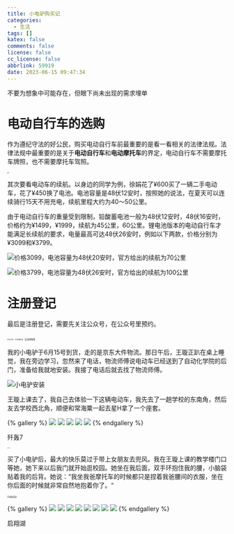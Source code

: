 ```yaml
---
title: 小电驴购买记
categories:
  - 生活
tags: []
katex: false
comments: false
license: false
cc_license: false
abbrlink: 59919
date: 2023-06-15 09:47:34
---
```


不要为想象中可能存在，但眼下尚未出现的需求埋单
<!--more-->

# 电动自行车的选购

作为遵纪守法的好公民，购买电动自行车前最重要的是看一看相关的法律法规。法律法规中最重要的是关于**电动自行车**和**电动摩托车**的界定，电动自行车不需要摩托车牌照，也不需要摩托车驾照。

<img src="https://githubimages.pengfeima.cn/images/202306150954262.png" style="zoom:25%;" />

其次要看电动车的续航。以身边的同学为例，徐娟花了¥600买了一辆二手电动车，花了¥450换了电池。电池容量是48伏12安时，按照她的说法，在夏天可以连续骑行15天不用充电，续航里程大约为40～50公里。

由于电动自行车的重量受到限制，铅酸蓄电池一般为48伏12安时，48伏16安时，价格约为¥1499，¥1999，续航为45公里，60公里。锂电池版本的电动自行车才能满足长续航的要求，电量最高可达48伏26安时，例如以下两款，价格分别为¥3099和¥3799。



![价格3099，电池容量为48伏20安时，官方给出的续航为70公里](https://githubimages.pengfeima.cn/images/202306151015780.png)

![价格3799，电池容量为48伏26安时，官方给出的续航为100公里](https://githubimages.pengfeima.cn/images/202306151015811.png)

# 注册登记

最后是注册登记，需要先关注公众号，在公众号里预约。

<img src="https://githubimages.pengfeima.cn/images/202306151002828.png" alt="公众号" style="zoom:25%;" />
<img src="https://githubimages.pengfeima.cn/images/202306151044487.png" alt="收费标准" style="zoom:25%;" />
<img src="https://githubimages.pengfeima.cn/images/202306150949631.jpg" alt="挂牌政策" style="zoom:33%;" />





我的小电驴于6月15号到货，走的是京东大件物流。那日午后，王璇正趴在桌上睡觉，我在旁边学习，忽然来了电话，物流师傅说电动车已经送到了自动化学院的后门，准备给我就地安装。我接了电话后就去找了物流师傅。

![小电驴安装](https://githubimages.pengfeima.cn/images/202306190108254.JPG)

王璇上课去了，我自己去体验一下这辆电动车，我先去了一趟学校的东南角，然后友去学校西北角，顺便和常海粟一起去星H拿了一个座套。

{% gallery %}
![](https://githubimages.pengfeima.cn/images/202306190111029.jpeg)
![](https://githubimages.pengfeima.cn/images/202306190110579.jpeg)
![](https://githubimages.pengfeima.cn/images/202306190110534.jpeg)
![](https://githubimages.pengfeima.cn/images/202306190111462.jpeg)
![](https://githubimages.pengfeima.cn/images/202306190110517.jpeg)
{% endgallery %}
<p class="image-caption">歼轰7</p>

<img src="https://githubimages.pengfeima.cn/images/202306190112892.jpeg" alt="星H的猫" style="zoom: 10%;" />



买了小电驴后，最大的快乐莫过于带上女朋友去兜风。我在王璇上课的教学楼门口等她，她下来以后我门就开始逛校园。她坐在我后面，双手环抱住我的腰，小脑袋贴着我的后背。她说：“我坐我爸摩托车的时候都只是捏着我爸腰间的衣服，坐在你后面的时候就非常自然地抱着你了。“

<img src="https://githubimages.pengfeima.cn/images/202306190114046.PNG" alt="校园足迹" style="zoom: 30%;" />

{% gallery %}
![](https://githubimages.pengfeima.cn/images/202306190124408.jpeg)
![](https://githubimages.pengfeima.cn/images/202306190124209.jpeg)
![](https://githubimages.pengfeima.cn/images/202306190124201.jpeg)
![](https://githubimages.pengfeima.cn/images/202306190125529.jpeg)
![](https://githubimages.pengfeima.cn/images/202306190126348.jpeg)
![](https://githubimages.pengfeima.cn/images/202306190125517.jpeg)
![](https://githubimages.pengfeima.cn/images/202306190125549.jpeg)
![](https://githubimages.pengfeima.cn/images/202306190126751.jpeg)
{% endgallery %}
<p class="image-caption">启翔湖</p>
